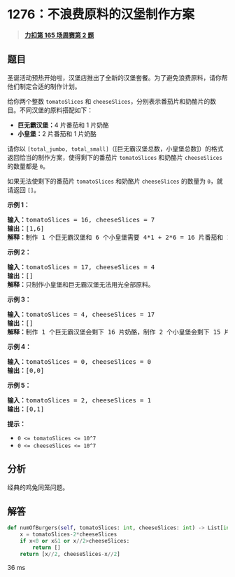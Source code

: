 # 1276：不浪费原料的汉堡制作方案


> <u>**[力扣第 165 场周赛第 2 题](https://leetcode.cn/problems/number-of-burgers-with-no-waste-of-ingredients/)**</u>

## 题目

<p>圣诞活动预热开始啦，汉堡店推出了全新的汉堡套餐。为了避免浪费原料，请你帮他们制定合适的制作计划。</p>

<p>给你两个整数 <code>tomatoSlices</code> 和 <code>cheeseSlices</code>，分别表示番茄片和奶酪片的数目。不同汉堡的原料搭配如下：</p>

<ul>
<li><strong>巨无霸汉堡：</strong>4 片番茄和 1 片奶酪</li>
<li><strong>小皇堡：</strong>2 片番茄和 1 片奶酪</li>
</ul>

<p>请你以 <code>[total_jumbo, total_small]</code>（[巨无霸汉堡总数，小皇堡总数]）的格式返回恰当的制作方案，使得剩下的番茄片 <code>tomatoSlices</code> 和奶酪片 <code>cheeseSlices</code> 的数量都是 <code>0</code>。</p>

<p>如果无法使剩下的番茄片 <code>tomatoSlices</code> 和奶酪片 <code>cheeseSlices</code> 的数量为 <code>0</code>，就请返回 <code>[]</code>。</p>



<p><strong>示例 1：</strong></p>

<pre><strong>输入：</strong>tomatoSlices = 16, cheeseSlices = 7
<strong>输出：</strong>[1,6]
<strong>解释：</strong>制作 1 个巨无霸汉堡和 6 个小皇堡需要 4*1 + 2*6 = 16 片番茄和 1 + 6 = 7 片奶酪。不会剩下原料。
</pre>

<p><strong>示例 2：</strong></p>

<pre><strong>输入：</strong>tomatoSlices = 17, cheeseSlices = 4
<strong>输出：</strong>[]
<strong>解释：</strong>只制作小皇堡和巨无霸汉堡无法用光全部原料。
</pre>

<p><strong>示例 3：</strong></p>

<pre><strong>输入：</strong>tomatoSlices = 4, cheeseSlices = 17
<strong>输出：</strong>[]
<strong>解释：</strong>制作 1 个巨无霸汉堡会剩下 16 片奶酪，制作 2 个小皇堡会剩下 15 片奶酪。
</pre>

<p><strong>示例 4：</strong></p>

<pre><strong>输入：</strong>tomatoSlices = 0, cheeseSlices = 0
<strong>输出：</strong>[0,0]
</pre>

<p><strong>示例 5：</strong></p>

<pre><strong>输入：</strong>tomatoSlices = 2, cheeseSlices = 1
<strong>输出：</strong>[0,1]
</pre>



<p><strong>提示：</strong></p>

<ul>
<li><code>0 &lt;= tomatoSlices &lt;= 10^7</code></li>
<li><code>0 &lt;= cheeseSlices &lt;= 10^7</code></li>
</ul>


## 分析

经典的鸡兔同笼问题。

## 解答


```python
def numOfBurgers(self, tomatoSlices: int, cheeseSlices: int) -> List[int]:
	x = tomatoSlices-2*cheeseSlices
	if x<0 or x&1 or x//2>cheeseSlices:
		return []
	return [x//2, cheeseSlices-x//2]
```
36 ms
